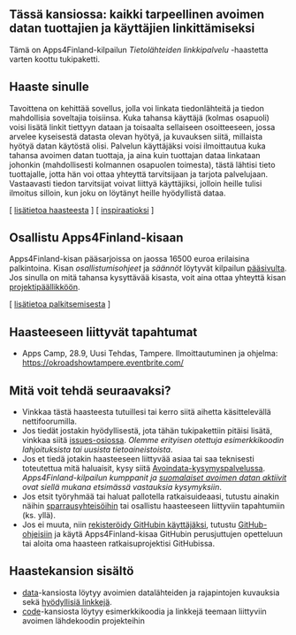 ## Tässä kansiossa: kaikki tarpeellinen avoimen datan tuottajien ja käyttäjien linkittämiseksi

Tämä on Apps4Finland-kilpailun _Tietolähteiden linkkipalvelu_ -haastetta varten koottu tukipaketti. 


## Haaste sinulle

Tavoittena on kehittää sovellus, jolla voi linkata tiedonlähteitä ja tiedon
mahdollisia soveltajia toisiinsa. Kuka tahansa käyttäjä (kolmas osapuoli) voisi
lisätä linkit tiettyyn dataan ja toisaalta sellaiseen osoitteeseen,
jossa arvelee kyseisestä datasta olevan hyötyä, ja
kuvauksen siitä, millaista hyötyä datan käytöstä olisi. Palvelun käyttäjäksi
voisi ilmoittautua kuka tahansa avoimen datan tuottaja, ja aina kuin tuottajan
dataa linkataan johonkin (mahdollisesti kolmannen osapuolen toimesta), tästä
lähtisi tieto tuottajalle, jotta hän voi ottaa
yhteyttä tarvitsijaan ja tarjota palvelujaan. Vastaavasti tiedon tarvitsijat
voivat liittyä käyttäjiksi, jolloin heille tulisi ilmoitus silloin, kun joku
on löytänyt heille hyödyllistä dataa.

[ [lisätietoa haasteesta](taustatietoa.md) ] [ [inspiraatioksi](inspiraatioksi.md) ]

## Osallistu Apps4Finland-kisaan

Apps4Finland-kisan pääsarjoissa on jaossa 16500 euroa erilaisina palkintoina.
Kisan _osallistumisohjeet_ ja _säännöt_ löytyvät kilpailun [pääsivulta](http://apps4finland.fi). Jos sinulla on mitä tahansa kysyttävää
kisasta, voit aina ottaa yhteyttä kisan [projektipäällikköön](http://www.apps4finland.fi/yhteystiedot/).

[ [lisätietoa palkitsemisesta](palkitsemisesta.md) ]

## Haasteeseen liittyvät tapahtumat

* Apps Camp, 28.9, Uusi Tehdas, Tampere. Ilmoittautuminen ja ohjelma: https://okroadshowtampere.eventbrite.com/

## Mitä voit tehdä seuraavaksi?

- Vinkkaa tästä haasteesta tutuillesi tai kerro siitä aihetta käsittelevällä nettifoorumilla.
- Jos tiedät jostakin hyödyllisestä, jota tähän tukipakettiin pitäisi lisätä, vinkkaa siitä [issues-osiossa](https://github.com/apps4finland/haaste-matchmaking/issues?state=open). _Olemme erityisen otettuja esimerkkikoodin lahjoituksista tai uusista tietoaineistoista_.
- Jos et tiedä jotakin haasteeseen liittyvää asiaa tai saa teknisesti toteutettua mitä haluaisit, kysy siitä [Avoindata-kysymyspalvelussa](http://avoindata.net/). _Apps4Finland-kilpailun kumppanit ja [suomalaiset avoimen datan aktiivit](https://www.facebook.com/groups/fi.okfn/) ovat siellä mukana etsimässä vastauksia kysymyksiin_.
- Jos etsit työryhmää tai haluat pallotella ratkaisuideaasi, tutustu ainakin näihin [sparrausyhteisöihin](https://github.com/apps4finland/haaste-matchmaking/blob/master/data/linkkeja.md) tai osallistu haasteeseen liittyviin tapahtumiin (ks. yllä).
- Jos ei muuta, niin [rekisteröidy GitHubin käyttäjäksi](https://github.com/signup), tutustu [GitHub-ohjeisiin](http://sixrevisions.com/resources/git-tutorials-beginners/) ja käytä Apps4Finland-kisaa GitHubin perusjuttujen opetteluun
tai aloita oma haasteen ratkaisuprojektisi GitHubissa.


## Haastekansion sisältö
- [data](https://github.com/apps4finland/haaste-matchmaking/tree/master/data)-kansiosta löytyy avoimien datalähteiden ja rajapintojen kuvauksia sekä [hyödyllisiä linkkejä](https://github.com/apps4finland/haaste-matchmaking/blob/master/data/linkkeja.md).
- [code](https://github.com/apps4finland/haaste-matchmaking/tree/master/code)-kansiosta löytyy esimerkkikoodia ja linkkejä teemaan liittyviin avoimen lähdekoodin projekteihin
